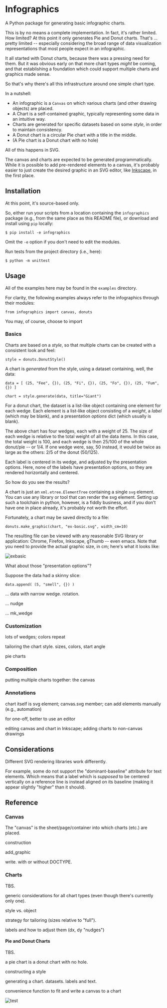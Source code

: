 # Infographics

A Python package for generating basic infographic charts.

This is by no means a complete implementation.  In fact, it's rather limited.  How limited?  At this point it only generates Pie and Donut charts.  That's ... pretty limited -- especially considering the broad range of data visualization representations that most people expect in an infographic.

It all started with Donut charts, because there was a pressing need for them.  But it was obvious early on that more chart types _might_ be coming, and that establishing a foundation which could support multiple charts and graphics made sense.

So that's why there's all this infrastructure around one simple chart type.

In a nutshell:

* An infographic is a `Canvas` on which various charts (and other drawing objects) are placed.
* A Chart is a self-contained graphic, typically representing some data in an intuitive way.
* Charts are generated for specific datasets based on some _style_, in order to maintain consistency.
* A Donut chart is a circular Pie chart with a title in the middle.
* (A Pie chart is a Donut chart with no hole)

All of this happens in SVG.

The canvas and charts are expected to be generated programmatically. While it is possible to add pre-rendered elements to a canvas, it's probably easier to just create the desired graphic in an SVG editor, like [Inkscape](https://inkscape.org), in the first place.

## Installation

At this point, it's source-based only.

So, either run your scripts from a location containing the `infographics` package (e.g., from the same place as this README file), or download and install using `pip` locally:
```
$ pip install -e infographics
```
Omit the `-e` option if you don't need to edit the modules.

Run tests from the project directory (i.e., here):
```
$ python -m unittest
```


## Usage

All of the examples here may be found in the `examples` directory.

For clarity, the following examples always refer to the infographics through their modules:
```
from infographics import canvas, donuts
```
You may, of course, choose to import 

### Basics
Charts are based on a _style_, so that multiple charts can be created with a consistent look and feel:
```
style = donuts.DonutStyle()
```

A chart is _generated_ from the style, using a dataset containing, well, the data:
```
data = [ (25, "Fee", {}), (25, "Fi", {}), (25, "Fo", {}), (25, "Fum", {}) ]

chart = style.generate(data, title="Giant")
```

For a donut chart, the dataset is a list-like object containing one element for each wedge.  Each element is a list-like object consisting of a _weight_, a _label_ (which may be blank), and a presentation _options_ dict (which usually is blank).

The above chart has four wedges, each with a weight of 25.  The size of each wedge is relative to the total weight of all the data items.  In this case, the total weight is 100, and each wedge is then 25/100 of the whole donut/pie -- or 1/4.  If one wedge were, say, 50 instead, it would be twice as large as the others: 2/5 of the donut (50/125).

Each label is centered in its wedge, and adjusted by the presentation options.  Here, none of the labels have presentation options, so they are rendered horizontally and centered.

So how do you see the results?

A chart is just an `xml.etree.ElementTree` containing a single `svg` element.  You can use any library or tool that can render the svg element.  Setting up such a toolchain in python, however, is a fiddly business, and if you don't have one in place already, it's probably not worth the effort.

Fortunately, a chart may be saved directly to a file:
```
donuts.make_graphic(chart, "ex-basic.svg", width_cm=10)
```

The resulting file can be viewed with any reasonable SVG library or application: Chrome, Firefox, Inkscape, gThumb -- even emacs. Note that you need to provide the actual graphic size, in cm; here's what it looks like:

![exbasic](docs/figures/ex-basic.svg)

What about those "presentation options"?

Suppose the data had a skinny slice:
```
data.append( (5, "smell", {}) )
```


... data with narrow wedge.  rotation.

... nudge

... mk_wedge

### Customization
lots of wedges; colors repeat

tailoring the chart style.  sizes, colors, start angle

pie charts

### Composition
putting multiple charts together: the canvas

### Annotations
chart itself is svg element; canvas.svg member; can add elements manually (e.g., automation)

for one-off, better to use an editor

editing canvas and chart in Inkscape; adding charts to non-canvas drawings


## Considerations

Different SVG rendering libraries work differently.

For example, some do not support the "dominant-baseline" attribute for text elements.  Which means that a label which is _supposed_ to be centered vertically on a reference line is instead aligned on its baseline (making it appear slightly "higher" than it should).

## Reference

### Canvas
The "canvas" is the sheet/page/container into which charts (etc.) are placed.

construction

add_graphic

write. with or without DOCTYPE.

### Charts

TBS.

generic considerations for all chart types (even though there's currently only one).

style vs. object

strategy for tailoring (sizes relative to "full").

labels and how to adjust them (dx, dy "nudges")

#### Pie and Donut Charts

TBS.

a pie chart is a donut chart with no hole.

constructing a style

generating a chart.  datasets.  labels and text.

convenience function to fit and write a canvas to a chart


![test](docs/figures/test-chart.svg)
